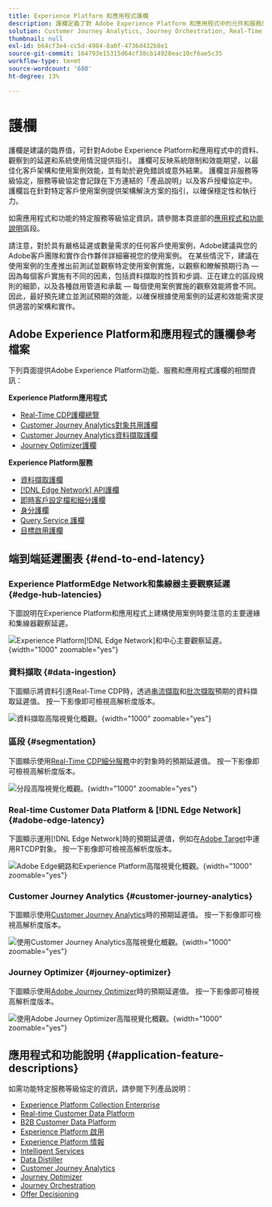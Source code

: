 ```yaml
---
title: Experience Platform 和應用程式護欄
description: 護欄定義了對 Adobe Experience Platform 和應用程式中的元件和服務的效能期望和影響
solution: Customer Journey Analytics, Journey Orchestration, Real-Time Customer Data Platform
thumbnail: null
exl-id: b64cf3e4-cc5d-4984-8a0f-4736d432b8e1
source-git-commit: 164793e15315d64cf38cb14928eac10cf6ae5c35
workflow-type: tm+mt
source-wordcount: '680'
ht-degree: 13%

---
```


# 護欄

護欄是建議的臨界值，可針對Adobe Experience Platform和應用程式中的資料、觀察到的延遲和系統使用情況提供指引。 護欄可反映系統限制和效能期望，以最佳化客戶架構和使用案例效能，並有助於避免錯誤或意外結果。 護欄並非服務等級協定，服務等級協定會記錄在下方連結的「產品說明」以及客戶授權協定中。 護欄旨在針對特定客戶使用案例提供架構解決方案的指引，以確保穩定性和執行力。

如需應用程式和功能的特定服務等級協定資訊，請參閱本頁底部的[應用程式和功能說明](#application-feature-descriptions)區段。

請注意，對於具有嚴格延遲或數量需求的任何客戶使用案例，Adobe建議與您的Adobe客戶團隊和實作合作夥伴詳細審視您的使用案例。 在某些情況下，建議在使用案例的生產推出前測試並觀察特定使用案例實施，以觀察和瞭解預期行為 — 因為每個客戶實施有不同的因素，包括資料擷取的性質和步調、正在建立的區段規則的細節，以及各種啟用管道和承載 — 每個使用案例實施的觀察效能將會不同。 因此，最好預先建立並測試預期的效能，以確保根據使用案例的延遲和效能需求提供適當的架構和實作。


## Adobe Experience Platform和應用程式的護欄參考檔案

下列頁面提供Adobe Experience Platform功能、服務和應用程式護欄的相關資訊：

**Experience Platform應用程式**

* [Real-Time CDP護欄總覽](https://experienceleague.adobe.com/docs/experience-platform/rtcdp/guardrails/overview.html)
* [Customer Journey Analytics對象共用護欄](https://experienceleague.adobe.com/docs/analytics-platform/using/cja-components/audiences/publish.html#latency)
* [Customer Journey Analytics資料擷取護欄](https://experienceleague.adobe.com/docs/experience-platform/sources/connectors/adobe-applications/analytics.html#what-is-the-expected-latency-for-analytics-data-on-platform%3F)
* [Journey Optimizer護欄](https://experienceleague.adobe.com/docs/journey-optimizer/using/get-started/guardrails.html)

**Experience Platform服務**

* [資料擷取護欄](https://experienceleague.adobe.com/docs/experience-platform/ingestion/guardrails.html)
* [[!DNL Edge Network] API護欄](https://experienceleague.adobe.com/docs/experience-platform/edge-network-server-api/guardrails.html)
* [即時客戶設定檔和細分護欄](https://experienceleague.adobe.com/docs/experience-platform/profile/guardrails.html?lang=zh-Hant)
* [身分護欄](https://experienceleague.adobe.com/docs/experience-platform/identity/guardrails.html?lang=zh-Hant)
* [Query Service 護欄](https://experienceleague.adobe.com/docs/experience-platform/query/guardrails.html?lang=zh-Hant)
* [目標啟用護欄](https://experienceleague.adobe.com/docs/experience-platform/destinations/guardrails.html?lang=zh-Hant)

## 端到端延遲圖表 {#end-to-end-latency}

### Experience PlatformEdge Network和集線器主要觀察延遲 {#edge-hub-latencies}

下圖說明在Experience Platform和應用程式上建構使用案例時要注意的主要邊緣和集線器觀察延遲。

![Experience Platform[!DNL Edge Network]和中心主要觀察延遲。](/help/blueprints/experience-platform/deployment/assets/aep_edge_hub_latency_v1.svg "Experience PlatformEdge Network與中心主要觀察延遲"){width="1000" zoomable="yes"}

### 資料擷取 {#data-ingestion}

下圖顯示將資料引進Real-Time CDP時，透過[串流擷取](https://experienceleague.adobe.com/docs/experience-platform/ingestion/streaming/overview.html)和[批次擷取](https://experienceleague.adobe.com/docs/experience-platform/ingestion/batch/getting-started.html?lang=zh-Hant)預期的資料擷取延遲值。 按一下影像即可檢視高解析度版本。

![資料擷取高階視覺化概觀。](/help/blueprints/experience-platform/deployment/assets/aep_data_flow_guardrails.svg "資料擷取高階視覺概觀和延遲值"){width="1000" zoomable="yes"}

### 區段 {#segmentation}

下圖顯示使用[Real-Time CDP細分服務](https://experienceleague.adobe.com/docs/experience-platform/segmentation/home.html?lang=zh-Hant)中的對象時的預期延遲值。 按一下影像即可檢視高解析度版本。

![分段高階視覺化概觀。](/help/blueprints/experience-platform/deployment/assets/segmentation_guardrails.svg "分段高階視覺概觀和延遲值"){width="1000" zoomable="yes"}

### Real-time Customer Data Platform &amp; [!DNL Edge Network] {#adobe-edge-latency}

下圖顯示運用[!DNL Edge Network]時的預期延遲值，例如在[Adobe Target](https://experienceleague.adobe.com/docs/experience-platform/destinations/catalog/personalization/adobe-target-connection.html?lang=zh-Hant)中運用RTCDP對象。 按一下影像即可檢視高解析度版本。

![Adobe Edge網路和Experience Platform高階視覺化概觀。](/help/blueprints/experience-platform/deployment/assets/RTCDP_Edge_guardrails.svg "將對象匯出至Adobe Target高階視覺概觀和延遲"){width="1000" zoomable="yes"}

### Customer Journey Analytics {#customer-journey-analytics}

下圖顯示使用[Customer Journey Analytics](https://experienceleague.adobe.com/docs/analytics-platform/using/cja-overview/cja-overview.html?lang=en)時的預期延遲值。 按一下影像即可檢視高解析度版本。

![使用Customer Journey Analytics高階視覺化概觀。](/help/blueprints/experience-platform/deployment/assets/CJA_guardrails.svg "使用Customer Journey Analytics高階視覺概覽和延遲值"){width="1000" zoomable="yes"}

### Journey Optimizer {#journey-optimizer}

下圖顯示使用[Adobe Journey Optimizer](https://experienceleague.adobe.com/docs/journey-optimizer/using/get-started/get-started.html?lang=en)時的預期延遲值。 按一下影像即可檢視高解析度版本。

![使用Adobe Journey Optimizer高階視覺化概觀。](/help/blueprints/experience-platform/deployment/assets/AJO_guardrails.svg "使用Adobe Journey Optimizer高階視覺概觀和延遲值"){width="1000" zoomable="yes"}

## 應用程式和功能說明 {#application-feature-descriptions}

如需功能特定服務等級協定的資訊，請參閱下列產品說明：

* [Experience Platform Collection Enterprise](https://helpx.adobe.com/tw/legal/product-descriptions/adobe-experience-platform-collection-enterprise.html)
* [Real-time Customer Data Platform](https://helpx.adobe.com/tw/legal/product-descriptions/real-time-customer-data-platform.html)
* [B2B Customer Data Platform](https://helpx.adobe.com/tw/legal/product-descriptions/adobe-experience-platform-b2b.html)
* [Experience Platform 啟用](https://helpx.adobe.com/tw/legal/product-descriptions/adobe-experience-platform0.html)
* [Experience Platform 情報](https://helpx.adobe.com/tw/legal/product-descriptions/adobe-experience-platform-intelligence---product-description.html)
* [Intelligent Services](https://helpx.adobe.com/tw/legal/product-descriptions/intelligent-services.html)
* [Data Distiller](https://helpx.adobe.com/tw/legal/product-descriptions/data-distiller.html)
* [Customer Journey Analytics](https://helpx.adobe.com/tw/legal/product-descriptions/customer-journey-analytics.html)
* [Journey Optimizer](https://helpx.adobe.com/tw/legal/product-descriptions/adobe-journey-optimizer.html)
* [Journey Orchestration](https://helpx.adobe.com/tw/legal/product-descriptions/journey-orchestration.html)
* [Offer Decisioning](https://helpx.adobe.com/tw/legal/product-descriptions/offer-decisioning-app-service.html)
